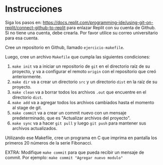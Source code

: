 # Instrucciones  

Siga los pasos en: https://docs.replit.com/programming-ide/using-git-on-replit/connect-github-to-replit para enlazar Replit con su cuenta de Github. Si no tiene una cuenta, debe crearla. Por favor utilice su correo universitario para esa cuenta.

Cree un repositorio en Github, llamado `ejercicio-makefile`.

Luego, cree un archivo `Makefile` que cumpla las siguientes condiciones:
1. `make init` va a iniciar un repositorio de `git` en el directorio raíz de su proyecto, y va a configurar el remoto `origin` con el repositorio que creó anteriormente.
2. `make dir` va a crear un directorio `src` y un directorio `dist` en la raíz de su proyecto.
3. `make clean` va a borrar todos los archivos `.out` que encuentre en el directorio `dist`.
4. `make add` va a agregar todos los archivos cambiados hasta el momento al stage de git.
5. `make commit` va a crear un commit nuevo con un mensaje predeterminado, que es "Actualizar archivos del proyecto".
6. `make sync` va a hacer `git pull` y luego `git push` para mantener sus archivos actualizados.

Utilizando ese Makefile, cree un programa en C que imprima en pantalla los primeros 20 números de la serie Fibonacci.

EXTRA: Modifique `make commit` para que pueda recibir un mensaje de commit. Por ejemplo: `make commit "Agregar nuevo modulo"`
  